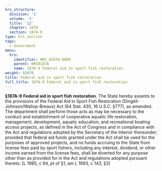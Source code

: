 ```yaml
---
hrs_structure:
  division: '1'
  volume: '3'
  title: '12'
  chapter: 187A
  section: 187A-9
type: hrs_section
tags:
  - Government
menu:
  hrs:
    identifier: HRS_0187A-0009
    parent: HRS0187A
    name: 187A-9 Federal aid in sport fish restoration
weight: 92070
title: Federal aid in sport fish restoration
full_title: 187A-9 Federal aid in sport fish restoration
---
```

**§187A-9** **Federal aid in sport fish restoration.** The State hereby assents to the provisions of the Federal Aid in Sport Fish Restoration (Dingell-Johnson/Wallop-Breaux) Act (64 Stat. 430, 16 U.S.C. §777), as amended. The department shall perform those acts as may be necessary to the conduct and establishment of cooperative aquatic life restoration, management, development, aquatic education, and recreational boating access projects, as defined in the Act of Congress and in compliance with the Act and regulations adopted by the Secretary of the Interior thereunder; provided that federal aid funds granted under the Act shall be used for the purposes of approved projects, and no funds accruing to the State from license fees paid by sport fishers, including any interest, dividend, or other income earned from the license fees, shall be diverted for any purpose other than as provided for in the Act and regulations adopted pursuant thereto. [L 1985, c 94, pt of §1; am L 1993, c 143, §3]